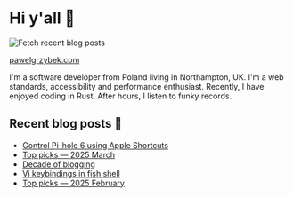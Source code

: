 # Hi y'all 👋

![Fetch recent blog posts](https://github.com/pawelgrzybek/pawelgrzybek/workflows/Fetch%20recent%20blog%20posts/badge.svg)

[pawelgrzybek.com](https://pawelgrzybek.com)

I'm a software developer from Poland living in Northampton, UK. I'm a web standards, accessibility and performance enthusiast. Recently, I have enjoyed coding in Rust. After hours, I listen to funky records.

## Recent blog posts 📝

<!-- FEED-START -->
- [Control Pi-hole 6 using Apple Shortcuts](https://pawelgrzybek.com/control-pi-hole-6-using-apple-shortcuts/)
- [Top picks — 2025 March](https://pawelgrzybek.com/top-picks-2025-march/)
- [Decade of blogging](https://pawelgrzybek.com/decade-of-blogging/)
- [Vi keybindings in fish shell](https://pawelgrzybek.com/vi-keybindings-in-fish-shell/)
- [Top picks — 2025 February](https://pawelgrzybek.com/top-picks-2025-february/)
<!-- FEED-END -->